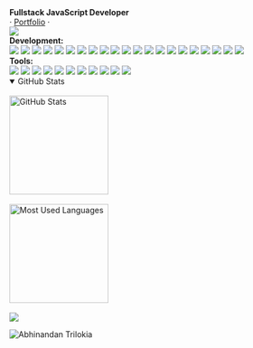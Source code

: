<!-- <div align="center"> -->
<div>
  <strong>Fullstack JavaScript Developer</strong>
  
  <br>  
  · <a href="https://andrewkagotho.github.io/portfolio/">Portfolio</a> ·
  
  <br>
  <a href="https://www.linkedin.com/in/andrew-k-2447b0181/" align="center">
    <img src="https://img.shields.io/badge/LinkedIn-blue?style=for-the-badge">
  </a>
  
  <br>
  <strong>Development:</strong>
  
  <br>
  <img src="https://img.shields.io/badge/typescript-FFF?style=for-the-badge&logo=typescript">
  <img src="https://img.shields.io/badge/javascript-221E68?style=for-the-badge&logo=javascript">
  <img src="https://img.shields.io/badge/react-blue?style=for-the-badge&logo=react">
  <img src="https://img.shields.io/badge/vue.js-4B4B77?style=for-the-badge&logo=vue.js">
  <img src="https://img.shields.io/badge/d3-006600?style=for-the-badge&logo=d3">
  <img src="https://img.shields.io/badge/html5-006272?style=for-the-badge&logo=html5">
  <img src="https://img.shields.io/badge/css3-B7178C?style=for-the-badge&logo=css3">
  <img src="https://img.shields.io/badge/sass-221E68?style=for-the-badge&logo=sass">
  <img src="https://img.shields.io/badge/less-blue?style=for-the-badge&logo=less">
  <img src="https://img.shields.io/badge/mui-B7178C?style=for-the-badge&logo=mui">
  <img src="https://img.shields.io/badge/vite-4B4B77?style=for-the-badge&logo=vite">
  <img src="https://img.shields.io/badge/redux-006272?style=for-the-badge&logo=redux">
  <img src="https://img.shields.io/badge/express-blue?style=for-the-badge&logo=express">
  <img src="https://img.shields.io/badge/node.js-221E68?style=for-the-badge&logo=node.js">
  <img src="https://img.shields.io/badge/deno-006600?style=for-the-badge&logo=deno">
  <img src="https://img.shields.io/badge/mysql-FFF?style=for-the-badge&logo=mysql">
  <img src="https://img.shields.io/badge/supabase-006272?style=for-the-badge&logo=supabase">
  <img src="https://img.shields.io/badge/mongodb-006600?style=for-the-badge&logo=mongodb">
  <img src="https://img.shields.io/badge/php-FFF?style=for-the-badge&logo=php">
  <img src="https://img.shields.io/badge/firebase-B7178C?style=for-the-badge&logo=firebase">
  <img src="https://img.shields.io/badge/sequelize-4B4B77?style=for-the-badge&logo=sequelize">
  
  <br>
  <strong>Tools:</strong>
  
  <br>
  <img src="https://img.shields.io/badge/amazonwebservices-006272?style=for-the-badge&logo=amazonwebservices">
  <img src="https://img.shields.io/badge/googlecloud-4B4B77?style=for-the-badge&logo=googlecloud">
  <img src="https://img.shields.io/badge/netlify-006600?style=for-the-badge&logo=netlify">
  <img src="https://img.shields.io/badge/heroku-blue?style=for-the-badge&logo=heroku">
  <img src="https://img.shields.io/badge/vercel-221E68?style=for-the-badge&logo=vercel">
  <img src="https://img.shields.io/badge/git-4B4B77?style=for-the-badge&logo=git">
  <img src="https://img.shields.io/badge/github-blue?style=for-the-badge&logo=github">
  <img src="https://img.shields.io/badge/postman-FFF?style=for-the-badge&logo=postman">
  <img src="https://img.shields.io/badge/vim-006600?style=for-the-badge&logo=vim">
  <img src="https://img.shields.io/badge/npm-B7178C?style=for-the-badge&logo=npm">
  <img src="https://img.shields.io/badge/yarn-4B4B77?style=for-the-badge&logo=yarn">
  
  <br>
  
  <details open>
    <summary>GitHub Stats</summary>
    <br>
    <img height=175 alt="GitHub Stats" src="https://github-readme-stats.vercel.app/api?username=andrewkagotho&show_icons=true&count_private=true&theme=dark&hide_border=true" />
    <br><br>
    <img height=175 alt="Most Used Languages" src="https://github-readme-stats.vercel.app/api/top-langs/?username=andrewkagotho&layout=compact&theme=dark&hide_border=true" />
  </details>
  <br>
  <a href="https://github.com/piyushsuthar/github-readme-quotes">
    <img src="https://quotes-github-readme.vercel.app/api?&type=horizontal&theme=dark&quote=Envision%20the%20future%20we%20could%20have,%20and%20have%20the%20courage%20to%20create%20it.&author=The%20Pragmatic%20Programmer"/>
  </a>
</div>

![Abhinandan Trilokia](https://raw.githubusercontent.com/Trilokia/Trilokia/379277808c61ef204768a61bbc5d25bc7798ccf1/bottom_header.svg)

<!--
**AndrewKagotho/andrewkagotho** is a ✨ _special_ ✨ repository because its `README.md` (this file) appears on your GitHub profile.

Here are some ideas to get you started:

- 🔭 I’m currently working on ...
- 🌱 I’m currently learning ...
- 👯 I’m looking to collaborate on ...
- 🤔 I’m looking for help with ...
- 💬 Ask me about ...
- 📫 How to reach me: ...
- 😄 Pronouns: ...
- ⚡ Fun fact: ...
-->
